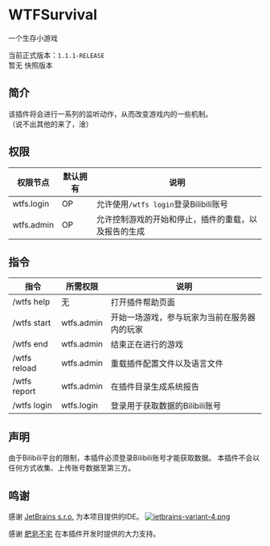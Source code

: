 # WTFSurvival
一个生存小游戏  
  
当前正式版本：`1.1.1-RELEASE`  
暂无 快照版本

## 简介
该插件将会进行一系列的监听动作，从而改变游戏内的一些机制。  
（说不出其他的来了，淦）

## 权限
权限节点|默认拥有|说明
----|----|----
wtfs.login|OP|允许使用`/wtfs login`登录Bilibili账号
wtfs.admin|OP|允许控制游戏的开始和停止，插件的重载，以及报告的生成

## 指令
指令|所需权限|说明
----|----|----
/wtfs help|无|打开插件帮助页面
/wtfs start|wtfs.admin|开始一场游戏，参与玩家为当前在服务器内的玩家
/wtfs end|wtfs.admin|结束正在进行的游戏
/wtfs reload|wtfs.admin|重载插件配置文件以及语言文件
/wtfs report|wtfs.admin|在插件目录生成系统报告
/wtfs login|wtfs.login|登录用于获取数据的Bilibili账号

## 声明
由于Bilibili平台的限制，本插件必须登录Bilibili账号才能获取数据。
本插件不会以任何方式收集、上传账号数据至第三方。

## 鸣谢
感谢 [JetBrains s.r.o.](https://www.jetbrains.com/?from=WTFSurvival) 为本项目提供的IDE。
[![jetbrains-variant-4.png](https://i.loli.net/2020/11/12/ZoW8CwaOEqk12Fj.png)](https://www.jetbrains.com/?from=WTFSurvival)  

感谢 [肥皂不宅](https://space.bilibili.com/8689128/) 在本插件开发时提供的大力支持。
